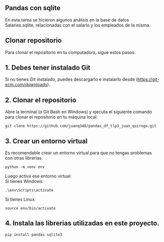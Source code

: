 ## Pandas con sqlite
En esta tarea se hicieron algunos análisis en la base de datos Salaries.sqlite, relacionadas con el salario y los empleados de la misma.

## Clonar repositorio

Para clonar el repositorio en tu computadora, sigue estos pasos:

## 1. Debes tener instalado Git

Si no tienes Git instalado, puedes descargarlo e instalarlo desde (https://git-scm.com/downloads).

## 2. Clonar el repositorio

Abre la terminal (o Git Bash en Windows) y ejecuta el siguiente comando para clonar el repositorio en tu máquina local:

    git clone https://github.com/juanq348/pandas_df_tlp3_juan_quiroga.git

## 3. Crear un entorno virtual 
Es recomendable crear un entorno virtual para que no tengas problemas con otras librerias.

    python -m venv env

Luego activa ese entorno virtual:  
  Si tienes Windows:

    .\env\Scripts\activate

  Si tienes Linux:
    
    source env/bin/activate

## 4. Instala las librerias utilizadas en este proyecto.
    pip install pandas sqlite3
